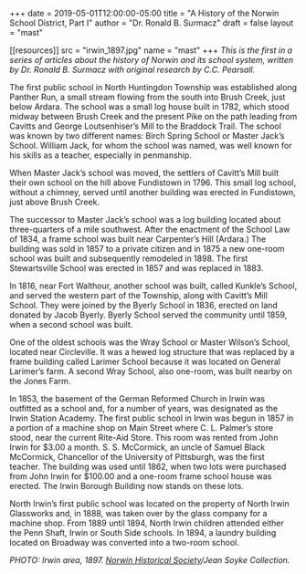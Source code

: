 +++
date = 2019-05-01T12:00:00-05:00
title = "A History of the Norwin School District, Part I"
author = "Dr. Ronald B. Surmacz"
draft = false
layout  = "mast"

[[resources]]
  src  = "irwin_1897.jpg"
  name = "mast"
+++
*This is the first in a series of articles about the history of Norwin and its school system, written by Dr. Ronald B. Surmacz with original research by C.C. Pearsall.*
<!--more-->
The first public school in North Huntingdon Township was established along Panther Run, a small stream flowing from the south into Brush Creek, just below Ardara. The school was a small log house built in 1782, which stood midway between Brush Creek and the present Pike on the path leading from Cavitts and George Loutsenhiser’s Mill to the Braddock Trail. The school was known by two different names: Birch Spring School or Master Jack’s School. William Jack, for whom the school was named, was well known for his skills as a teacher, especially in penmanship.

When Master Jack’s school was moved, the settlers of Cavitt’s Mill built their own school on the hill above Fundistown in 1796. This small log school, without a chimney, served until another building was erected in Fundistown, just above Brush Creek.

The successor to Master Jack’s school was a log building located about three-quarters of a mile southwest. After the enactment of the School Law of 1834, a frame school was built near Carpenter’s Hill (Ardara.) The building was sold in 1857 to a private citizen and in 1875 a new one-room school was built and subsequently remodeled in 1898. The first Stewartsville School was erected in 1857 and was replaced in 1883.

In 1816, near Fort Walthour, another school was built, called Kunkle’s School, and served the western part of the Township, along with Cavitt’s Mill School. They were joined by the Byerly School in 1836, erected on land donated by Jacob Byerly. Byerly School served the community until 1859, when a second school was built.

One of the oldest schools was the Wray School or Master Wilson’s School, located near Circleville. It was a hewed log structure that was replaced by a frame building called Larimer School because it was located on General Larimer’s farm. A second Wray School, also one-room, was built nearby on the Jones Farm.

In 1853, the basement of the German Reformed Church in Irwin was outfitted as a school and, for a number of years, was designated as the Irwin Station Academy. The first public school in Irwin was begun in 1857 in a portion of a machine shop on Main Street where C. L. Palmer’s store stood, near the current Rite-Aid Store. This room was rented from John Irwin for $3.00 a month. S. S. McCormick, an uncle of Samuel Black McCormick, Chancellor of the University of Pittsburgh, was the first teacher. The building was used until 1862, when two lots were purchased from John Irwin for $100.00 and a one-room frame school house was erected. The Irwin Borough Building now stands on these lots.

North Irwin’s first public school was located on the property of North Irwin Glassworks and, in 1888, was taken over by the glass company for a machine shop. From 1889 until 1894, North Irwin children attended either the Penn Shaft, Irwin or South Side schools. In 1894, a laundry building located on Broadway was converted into a two-room school.

*PHOTO: Irwin area, 1897. [Norwin Historical Society](http://norwinhistoricalsociety.org)/Jean Soyke Collection.*
